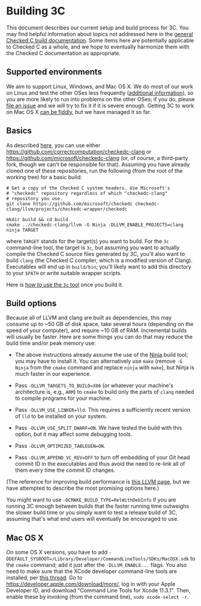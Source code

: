 # Building 3C

This document describes our current setup and build process for 3C.
You may find helpful information about topics not addressed here in
the [general Checked C build documentation](../Setup-and-Build.md).
Some items here are potentially applicable to Checked C as a whole,
and we hope to eventually harmonize them with the Checked C
documentation as appropriate.

## Supported environments

We aim to support Linux, Windows, and Mac OS X. We do most of our work
on Linux and test the other OSes less frequently ([additional
information](README.md#which-checkedc-clang-repository-to-use)), so
you are more likely to run into problems on the other OSes; if you do,
please [file an issue](CONTRIBUTING.md#issues) and we will try to fix
it if it is severe enough. Getting 3C to work on Mac OS X [can be
fiddly](#mac-os-x), but we have managed it so far.

## Basics

As described [here](README.md#which-checkedc-clang-repository-to-use),
you can use either
https://github.com/correctcomputation/checkedc-clang or
https://github.com/microsoft/checkedc-clang (or, of course, a
third-party fork, though we can't be responsible for that). Assuming
you have already cloned one of these repositories, run the following
(from the root of the working tree) for a basic build:

```
# Get a copy of the Checked C system headers. Use Microsoft's
# "checkedc" repository regardless of which "checkedc-clang"
# repository you use.
git clone https://github.com/microsoft/checkedc checkedc-clang/llvm/projects/checkedc-wrapper/checkedc

mkdir build && cd build
cmake ../checkedc-clang/llvm -G Ninja -DLLVM_ENABLE_PROJECTS=clang
ninja TARGET
```

where `TARGET` stands for the target(s) you want to build. For the
`3c` command-line tool, the target is `3c`, but assuming you want to
actually compile the Checked C source files generated by 3C, you'll
also want to build `clang` (the Checked C compiler, which is a
modified version of Clang). Executables will end up in `build/bin`;
you'll likely want to add this directory to your `$PATH` or write
suitable wrapper scripts.

Here is [how to use the `3c` tool](../../../tools/3c/README.md) once
you build it.

## Build options

Because all of LLVM and clang are built as dependencies, this may
consume up to ~50 GB of disk space, take several hours (depending on
the speed of your computer), and require ~10 GB of RAM. Incremental
builds will usually be faster. Here are some things you can do that
may reduce the build time and/or peak memory use:

- The above instructions already assume the use of the
  [Ninja](https://ninja-build.org/) build tool; you may have to
  install it. You can alternatively use `make` (remove `-G Ninja` from
  the `cmake` command and replace `ninja` with `make`), but Ninja is
  much faster in our experience.

- Pass `-DLLVM_TARGETS_TO_BUILD=X86` (or whatever your machine's
  architecture is, e.g., `ARM`) to `cmake` to build only the parts of
  `clang` needed to compile programs for your machine.

- Pass `-DLLVM_USE_LINKER=lld`. This requires a sufficiently recent
  version of `lld` to be installed on your system.

- Pass `-DLLVM_USE_SPLIT_DWARF=ON`. We have tested the build with this
  option, but it may affect some debugging tools.

- Pass `-DLLVM_OPTIMIZED_TABLEGEN=ON`.

- Pass `-DLLVM_APPEND_VC_REV=OFF` to turn off embedding of your Git
  head commit ID in the executables and thus avoid the need to re-link
  all of them every time the commit ID changes.

(The reference for improving build performance is [this LLVM
page](https://www.llvm.org/docs/GettingStarted.html#common-problems),
but we have attempted to describe the most promising options here.)

You might want to use `-DCMAKE_BUILD_TYPE=RelWithDebInfo` if you are
running 3C enough between builds that the faster running time
outweighs the slower build time or you simply want to test a release
build of 3C, assuming that's what end users will eventually be
encouraged to use.

## Mac OS X

On some OS X versions, you have to add
`-DDEFAULT_SYSROOT=/Library/Developer/CommandLineTools/SDKs/MacOSX.sdk`
to the `cmake` command; add it just after the `-DLLVM_ENABLE...`
flags. You also need to make sure that the XCode developer
command-line tools are installed, per [this
thread](https://github.com/Homebrew/homebrew-core/issues/20791). Go to
https://developer.apple.com/download/more/, log in with your Apple
Developer ID, and download "Command Line Tools for Xcode 11.3.1".
Then, enable these by invoking (from the command line), `sudo
xcode-select -r`.
